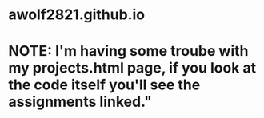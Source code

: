 # awolf2821.github.io
# NOTE: I'm having some troube with my projects.html page, if you look at the code itself you'll see the assignments linked."
